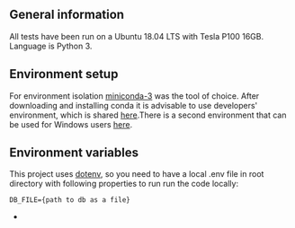 ## General information
All tests have been run on a Ubuntu 18.04 LTS with Tesla P100 16GB. Language is Python 3.

## Environment setup
For environment isolation [miniconda-3](https://docs.conda.io/projects/conda/en/latest/) was the tool of choice. After downloading and installing conda it is advisable to use developers' environment, which is shared [here](https://anaconda.org/yoandinkov/pre-master-thesis-linux).There is a second environment that can be used for Windows users [here](https://anaconda.org/yoandinkov/pre-master-thesis).

## Environment variables
This project uses [dotenv](https://github.com/theskumar/python-dotenv), so you need to have a local .env file in root directory with following properties to run run the code locally:

```
DB_FILE={path to db as a file}
```

* 